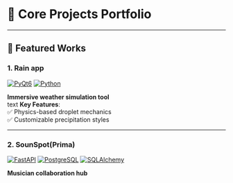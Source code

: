 # 🌟 Core Projects Portfolio

---

## 🚀 Featured Works

### 1. **Rain app**  
[![PyQt6](https://img.shields.io/badge/PyQt6-6.4-green?logo=qt)](https://www.riverbankcomputing.com/software/pyqt/)
[![Python](https://img.shields.io/badge/Python-3.10+-blue?logo=python)](https://python.org)

**Immersive weather simulation tool**  
text
**Key Features**:  
✅ Physics-based droplet mechanics  
✅ Customizable precipitation styles  

---
### 2. **SounSpot(Prima)**  
[![FastAPI](https://img.shields.io/badge/FastAPI-0.95-009688?logo=fastapi)](https://fastapi.tiangolo.com)
[![PostgreSQL](https://img.shields.io/badge/PostgreSQL-15-4169E1?logo=postgresql)](https://postgresql.org)
[![SQLAlchemy](https://img.shields.io/badge/SQLAlchemy-2.0-396e9c?logo=sqlalchemy)](https://www.sqlalchemy.org)


**Musician collaboration hub** 
